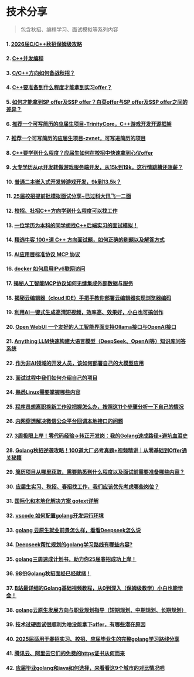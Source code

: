 # 技术分享
> 包含秋招、编程学习、面试模拟等系列内容

#### 1. [2026届C/C++秋招保姆级攻略](https://www.bilibili.com/video/BV1wh75zgEJ9/?spm_id_from=333.1387.upload.video_card.click&vd_source=b638fdfb9e01b75cd34cc317156b7a8e)

#### 2. [C++并发编程](https://www.bilibili.com/video/BV1A6GHzUE6S/?spm_id_from=333.1387.upload.video_card.click&vd_source=b638fdfb9e01b75cd34cc317156b7a8e)

#### 3. [C/C++方向如何备战秋招？](https://www.bilibili.com/video/BV1reLVzhEKj/?spm_id_from=333.1387.upload.video_card.click&vd_source=b638fdfb9e01b75cd34cc317156b7a8e)

#### 4. [C++要准备到什么程度才能拿到实习offer？](https://www.bilibili.com/video/BV1yTZSYeEYC/?spm_id_from=333.1387.upload.video_card.click&vd_source=b638fdfb9e01b75cd34cc317156b7a8e)

#### 5. [如何才能拿到SP offer及SSP offer？白菜offer与SP offer及SSP offer之间的差异？](https://www.bilibili.com/video/BV1T6ioYzEDP/?spm_id_from=333.1387.upload.video_card.click&vd_source=b638fdfb9e01b75cd34cc317156b7a8e)

#### 6. [推荐一个可写简历的应届生项目-TrinityCore，C++游戏开发开源框架](https://www.bilibili.com/video/BV1rZm9YSEop/?spm_id_from=333.1387.upload.video_card.click&vd_source=b638fdfb9e01b75cd34cc317156b7a8e)

#### 7. [推荐一个可写简历的应届生项目-zvnet，可写进简历的项目](https://www.bilibili.com/video/BV1RqDhY1EJd/?spm_id_from=333.1387.upload.video_card.click&vd_source=b638fdfb9e01b75cd34cc317156b7a8e)

#### 8. [C++要学到什么程度？应届生如何在校招中快速拿到心仪offer](https://www.bilibili.com/video/BV1gj2dYYEjM/?spm_id_from=333.1387.upload.video_card.click&vd_source=b638fdfb9e01b75cd34cc317156b7a8e)

#### 9. [大专学历从qt开发转做游戏服务端开发，从15k到19k，这行情跳槽还涨薪？](https://www.bilibili.com/video/BV1hyYMeDEiJ/?spm_id_from=333.1387.upload.video_card.click)

#### 10. [普通二本嵌入式开发转游戏开发，9k到13.5k？](https://www.bilibili.com/video/BV17E421w7y1/?spm_id_from=333.1387.upload.video_card.click&vd_source=b638fdfb9e01b75cd34cc317156b7a8e)

#### 11. [25届校招提前批模拟面试分享~已过科大讯飞一二面](https://www.bilibili.com/video/BV1Uf421v7ov/?spm_id_from=333.1387.upload.video_card.click&vd_source=b638fdfb9e01b75cd34cc317156b7a8e)

#### 12. [校招、社招C++方向学到什么程度可以找工作](https://www.bilibili.com/video/BV157421R7Sf/?spm_id_from=333.1387.upload.video_card.click&vd_source=b638fdfb9e01b75cd34cc317156b7a8e)

#### 13. [一位学历为本科的同学想找C++后端实习的面试模拟！](https://www.bilibili.com/video/BV1GZ421W7Rr/?spm_id_from=333.1387.upload.video_card.click&vd_source=b638fdfb9e01b75cd34cc317156b7a8e)

#### 14. [精选牛客 100+道 C++ 方向面试题，如何正确的刷题以及解答方式](https://www.bilibili.com/video/BV1H64y1P76U/?spm_id_from=333.1387.upload.video_card.click&vd_source=b638fdfb9e01b75cd34cc317156b7a8e)

#### 15. [AI应用层标准协议 MCP 协议](https://www.bilibili.com/video/BV1xj3xzoELC/?spm_id_from=333.1387.upload.video_card.click)

#### 16. [docker 如何启用IPv6联网访问](https://www.bilibili.com/video/BV1D5K9zPEHf/?spm_id_from=333.1387.upload.video_card.click&vd_source=1680a6fedc2270f3c093e88857407609)

#### 17. [揭秘人工智能MCP协议如何无缝集成外部数据与服务](https://www.bilibili.com/video/BV17UTrzjEaa/?spm_id_from=333.1387.upload.video_card.click&vd_source=1680a6fedc2270f3c093e88857407609)

#### 18. [揭秘云编辑器（cloud IDE）手把手教你部署云编辑器实现浏览器编码](https://www.bilibili.com/video/BV1b97HzqEzD/?spm_id_from=333.1387.upload.video_card.click&vd_source=1680a6fedc2270f3c093e88857407609)

#### 19. [利用AI一键式生成高清短视频，效率高、效果好，小白也可搞创作](https://www.bilibili.com/video/BV1ApEjz7Enw/?spm_id_from=333.1387.upload.video_card.click&vd_source=1680a6fedc2270f3c093e88857407609)

#### 20. [Open WebUI 一个友好的人工智能界面支持Ollama接口与OpenAI接口](https://www.bilibili.com/video/BV19XLiz2ErD/?spm_id_from=333.1387.upload.video_card.click&vd_source=1680a6fedc2270f3c093e88857407609)

#### 21. [Anything LLM快速构建大语言模型（DeepSeek、OpenAI等）知识库问答系统](https://www.bilibili.com/video/BV1FJLxz8Eru/?spm_id_from=333.1387.upload.video_card.click&vd_source=1680a6fedc2270f3c093e88857407609)

#### 22. [作为非AI领域的开发人员，该如何部署自己的大模型应用](https://www.bilibili.com/video/BV1yAojYNEWa/?spm_id_from=333.1387.upload.video_card.click&vd_source=1680a6fedc2270f3c093e88857407609)

#### 23. [面试过程中我们如何介绍自己的项目](https://www.bilibili.com/video/BV1s85Ez1EqN/?spm_id_from=333.1387.upload.video_card.click&vd_source=1680a6fedc2270f3c093e88857407609)

#### 24. [熟悉Linux需要掌握哪些内容](https://www.bilibili.com/video/BV1KqZuYXEcD/?spm_id_from=333.1387.upload.video_card.click&vd_source=1680a6fedc2270f3c093e88857407609)

#### 25. [程序员想离职换新工作没把握怎么办，按照这11个步骤分析一下自己的情况](https://www.bilibili.com/video/BV1FPovY7EeL/?spm_id_from=333.1387.upload.video_card.click&vd_source=1680a6fedc2270f3c093e88857407609)

#### 26. [内网穿透解决微信公众平台回调本地接口的问题](https://www.bilibili.com/video/BV1FToxYWE4e/?spm_id_from=333.1387.upload.video_card.click&vd_source=1680a6fedc2270f3c093e88857407609)

#### 27. [3周极限上岸！零代码经验→转正开发岗：我的Golang速成路径+避坑血泪史](https://www.bilibili.com/video/BV1wb9JYPEAA/?spm_id_from=333.1387.upload.video_card.click&vd_source=1680a6fedc2270f3c093e88857407609)

#### 28. [Golang秋招逆袭攻略！100道大厂必考真题+视频精讲｜从零基础到Offer通关秘籍](https://www.bilibili.com/video/BV1TQPVenEvc/?spm_id_from=333.1387.upload.video_card.click&vd_source=1680a6fedc2270f3c093e88857407609)

#### 29. [简历项目从哪里获取，需要熟悉到什么程度以及面试前需要准备哪些内容？](https://www.bilibili.com/video/BV1NxAoePE6P/?spm_id_from=333.1387.upload.video_card.click&vd_source=1680a6fedc2270f3c093e88857407609)

#### 30. [应届生实习、秋招、春招找工作，我们应该优先考虑哪些岗位？](https://www.bilibili.com/video/BV11oAredEzQ/?spm_id_from=333.1387.upload.video_card.click&vd_source=1680a6fedc2270f3c093e88857407609)

#### 31. [国际化和本地化解决方案 gotext详解](https://www.bilibili.com/video/BV1bCw9ecEqN/?spm_id_from=333.1387.upload.video_card.click&vd_source=1680a6fedc2270f3c093e88857407609)

#### 32. [vscode 如何配置golang开发运行环境](https://www.bilibili.com/video/BV1cZw9eDEm2/?spm_id_from=333.1387.upload.video_card.click&vd_source=1680a6fedc2270f3c093e88857407609)

#### 33. [golang 云原生就业前景怎么样，看看Deepseek怎么说](https://www.bilibili.com/video/BV154QJYmEEe/?spm_id_from=333.1387.upload.video_card.click&vd_source=1680a6fedc2270f3c093e88857407609)

#### 34. [Deepseek帮忙规划的golang学习路线有哪些内容?](https://www.bilibili.com/video/BV1jXQVYiEYq/?spm_id_from=333.1387.upload.video_card.click&vd_source=1680a6fedc2270f3c093e88857407609)

#### 35. [golang三周速成计划书，助力你25届春招成功上岸！](https://www.bilibili.com/video/BV1ENKPemEvg/?spm_id_from=333.1387.upload.video_card.click)

#### 36. [98份Golang秋招面经已经就绪！](https://www.bilibili.com/video/BV1tPKGenEN1/?spm_id_from=333.1387.upload.video_card.click&vd_source=1680a6fedc2270f3c093e88857407609)

#### 37. [B站最详细的Golang基础视频教程，从0到深入（保姆级教学）小白也能学会！](https://www.bilibili.com/video/BV1euNqecEvh/?spm_id_from=333.1387.upload.video_card.click&vd_source=1680a6fedc2270f3c093e88857407609)

#### 38. [golang云原生发展方向与职业规划指导（短期规划、中期规划、长期规划）](https://www.bilibili.com/video/BV1euNqecEvh/?spm_id_from=333.1387.upload.video_card.click&vd_source=1680a6fedc2270f3c093e88857407609)

#### 39. [技术过硬面试很顺利为啥没能拿下offer，有哪些潜在原因](https://www.bilibili.com/video/BV158ioYjE4e/?spm_id_from=333.1387.upload.video_card.click&vd_source=1680a6fedc2270f3c093e88857407609)

#### 40. [2025届适用于春招实习、校招、应届毕业生的完整golang学习路线分享](https://www.bilibili.com/video/BV1cxSiYiESQ/?spm_id_from=333.1387.upload.video_card.click&vd_source=1680a6fedc2270f3c093e88857407609)

#### 41. [腾讯云、阿里云它们的免费的https证书从何而来](https://www.bilibili.com/video/BV1zQHjeZEBB/?spm_id_from=333.1387.upload.video_card.click&vd_source=1680a6fedc2270f3c093e88857407609)

#### 42. [应届毕业golang和java如何选择，来看看这9个城市的对比情况吧](https://www.bilibili.com/video/BV1Hb421e7KV/?spm_id_from=333.1387.upload.video_card.click&vd_source=1680a6fedc2270f3c093e88857407609)
